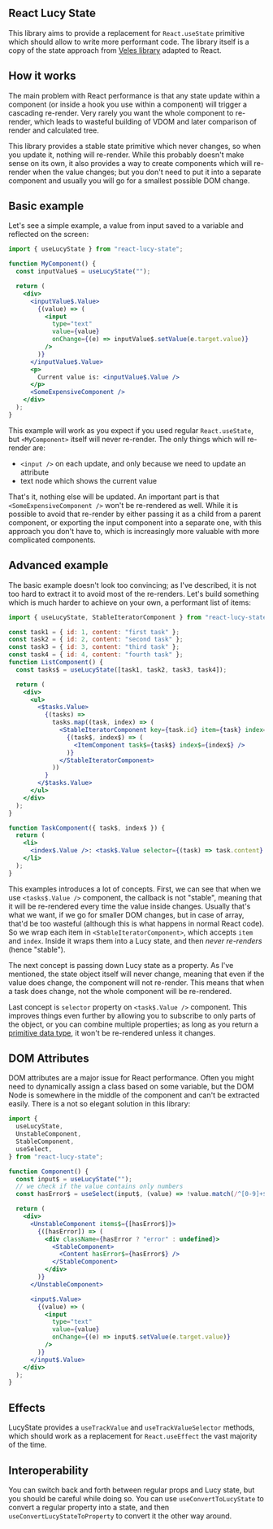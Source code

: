 ## React Lucy State

This library aims to provide a replacement for `React.useState` primitive which should allow to write more performant code. The library itself is a copy of the state approach from [Veles library](https://github.com/bloomca/veles) adapted to React.

## How it works

The main problem with React performance is that any state update within a component (or inside a hook you use within a component) will trigger a cascading re-render. Very rarely you want the whole component to re-render, which leads to wasteful building of VDOM and later comparison of render and calculated tree.

This library provides a stable state primitive which never changes, so when you update it, nothing will re-render. While this probably doesn't make sense on its own, it also provides a way to create components which will re-render when the value changes; but you don't need to put it into a separate component and usually you will go for a smallest possible DOM change.

## Basic example

Let's see a simple example, a value from input saved to a variable and reflected on the screen:

```jsx
import { useLucyState } from "react-lucy-state";

function MyComponent() {
  const inputValue$ = useLucyState("");

  return (
    <div>
      <inputValue$.Value>
        {(value) => (
          <input
            type="text"
            value={value}
            onChange={(e) => inputValue$.setValue(e.target.value)}
          />
        )}
      </inputValue$.Value>
      <p>
        Current value is: <inputValue$.Value />
      </p>
      <SomeExpensiveComponent />
    </div>
  );
}
```

This example will work as you expect if you used regular `React.useState`, but `<MyComponent>` itself will never re-render. The only things which will re-render are:

- `<input />` on each update, and only because we need to update an attribute
- text node which shows the current value

That's it, nothing else will be updated. An important part is that `<SomeExpensiveComponent />` won't be re-rendered as well. While it is possible to avoid that re-render by either passing it as a child from a parent component, or exporting the input component into a separate one, with this approach you don't have to, which is increasingly more valuable with more complicated components.

## Advanced example

The basic example doesn't look too convincing; as I've described, it is not too hard to extract it to avoid most of the re-renders. Let's build something which is much harder to achieve on your own, a performant list of items:

```jsx
import { useLucyState, StableIteratorComponent } from "react-lucy-state";

const task1 = { id: 1, content: "first task" };
const task2 = { id: 2, content: "second task" };
const task3 = { id: 3, content: "third task" };
const task4 = { id: 4, content: "fourth task" };
function ListComponent() {
  const tasks$ = useLucyState([task1, task2, task3, task4]);

  return (
    <div>
      <ul>
        <$tasks.Value>
          {(tasks) =>
            tasks.map((task, index) => (
              <StableIteratorComponent key={task.id} item={task} index={index}>
                {(task$, index$) => (
                  <ItemComponent task$={task$} index$={index$} />
                )}
              </StableIteratorComponent>
            ))
          }
        </$tasks.Value>
      </ul>
    </div>
  );
}

function TaskComponent({ task$, index$ }) {
  return (
    <li>
      <index$.Value />: <task$.Value selector={(task) => task.content} />
    </li>
  );
}
```

This examples introduces a lot of concepts. First, we can see that when we use `<tasks$.Value />` component, the callback is not "stable", meaning that it will be re-rendered every time the value inside changes. Usually that's what we want, if we go for smaller DOM changes, but in case of array, that'd be too wasteful (although this is what happens in normal React code).
So we wrap each item in `<StableIteratorComponent>`, which accepts `item` and `index`. Inside it wraps them into a Lucy state, and then _never re-renders_ (hence "stable").

The next concept is passing down Lucy state as a property. As I've mentioned, the state object itself will never change, meaning that even if the value does change, the component will not re-render. This means that when a task does change, not the whole component will be re-rendered.

Last concept is `selector` property on `<task$.Value />` component. This improves things even further by allowing you to subscribe to only parts of the object, or you can combine multiple properties; as long as you return a [primitive data type](https://developer.mozilla.org/en-US/docs/Glossary/Primitive), it won't be re-rendered unless it changes.

## DOM Attributes

DOM attributes are a major issue for React performance. Often you might need to dynamically assign a class based on some variable, but the DOM Node is somewhere in the middle of the component and can't be extracted easily. There is a not so elegant solution in this library:

```jsx
import {
  useLucyState,
  UnstableComponent,
  StableComponent,
  useSelect,
} from "react-lucy-state";

function Component() {
  const input$ = useLucyState("");
  // we check if the value contains only numbers
  const hasError$ = useSelect(input$, (value) => !value.match(/^[0-9]+$/i));

  return (
    <div>
      <UnstableComponent items$={[hasError$]}>
        {([hasError]) => (
          <div className={hasError ? "error" : undefined}>
            <StableComponent>
              <Content hasError$={hasError$} />
            </StableComponent>
          </div>
        )}
      </UnstableComponent>

      <input$.Value>
        {(value) => (
          <input
            type="text"
            value={value}
            onChange={(e) => input$.setValue(e.target.value)}
          />
        )}
      </input$.Value>
    </div>
  );
}
```

## Effects

LucyState provides a `useTrackValue` and `useTrackValueSelector` methods, which should work as a replacement for `React.useEffect` the vast majority of the time.

## Interoperability

You can switch back and forth between regular props and Lucy state, but you should be careful while doing so. You can use `useConvertToLucyState` to convert a regular property into a state, and then `useConvertLucyStateToProperty` to convert it the other way around.
